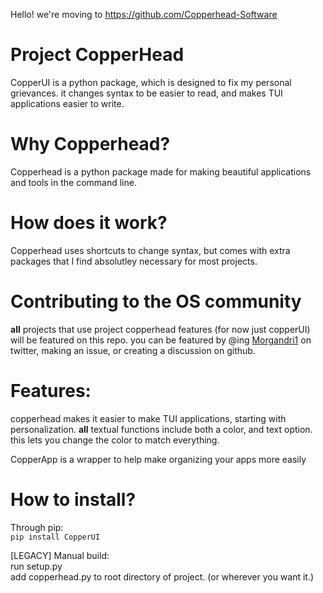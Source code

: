 Hello!
we're moving to https://github.com/Copperhead-Software

# Project CopperHead
CopperUI is a python package, which is designed to fix my personal grievances. it changes syntax to be easier to read, and makes TUI applications easier to write.

<h1>Why Copperhead?</h1>
Copperhead is a python package made for making beautiful applications and tools in the command line. 

<h1>How does it work?</h1>
Copperhead uses shortcuts to change syntax, but comes with extra packages that I find absolutley necessary for most projects.

<h1>Contributing to the OS community</h1>

**all** projects that use project copperhead features (for now just copperUI) will be featured on this repo. you can be featured by @ing [Morgandri1](https://twitter.com/Morgandri1dev) on twitter, making an issue, or creating a discussion on github.

<h1>Features:</h1>

copperhead makes it easier to make TUI applications, starting with personalization. **all** textual functions include both a color, and text option. this lets you change the color to match everything. 

CopperApp is a wrapper to help make organizing your apps more easily 

<h1>How to install?</h1>

Through pip:
    <br>``pip install CopperUI``

[LEGACY] Manual build:
    <br>    run setup.py
    <br>    add copperhead.py to root directory of project. (or wherever you want it.)
